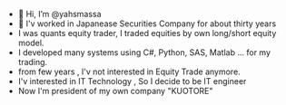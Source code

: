- 👋 Hi, I’m @yahsmassa
- 👀 I'v worked in Japanease Securities Company for about thirty years
- I was quants equity trader, I traded equities by own long/short equity model.
- I developed many systems using C#, Python, SAS, Matlab ... for my trading.
- from few years , I'v not interested in Equity Trade anymore.
- I'v interested in IT Technology , So I decide to be IT engineer
- Now I'm president of my own company "KUOTORE"

<!---
yahsmassa/yahsmassa is a ✨ special ✨ repository because its `README.md` (this file) appears on your GitHub profile.
You can click the Preview link to take a look at your changes.
--->
